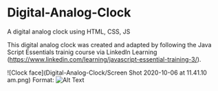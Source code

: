 # Digital-Analog-Clock
A digital analog clock using HTML, CSS, JS

This digital analog clock was created and adapted by following the Java Script Essentials trainig course via LinkedIn Learning (https://www.linkedin.com/learning/javascript-essential-training-3/). 

![Clock face](Digital-Analog-Clock/Screen Shot 2020-10-06 at 11.41.10 am.png)
Format: ![Alt Text](url)
